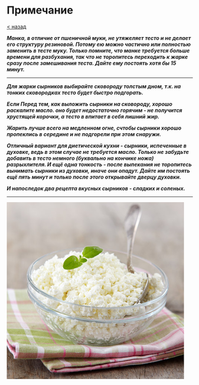 # Примечание
[ < назад](./Ingredients.md)

***Манка, в отличие от пшеничной муки, не утяжеляет тесто и не делает его структуру резиновой. Потому ею можно частично или полностью заменить в тесте муку. Только помните, что манке требуется больше времени для разбухания, так что не торопитесь переходить к жарке сразу после замешивания теста. Дайте ему постоять хотя бы 15 минут.***
___

***Для жарки сырников выбирайте сковороду толстым дном, т.к. на тонких сковородках тесто будет быстро подгорать.***

***Если Перед тем, как выложить сырники на сковороду, хорошо раскалите масло. оно будет недостаточно горячим - не получится хрустящей корочки, а тесто в впитает в себя лишний жир.***

***Жарить лучше всего на медленном огне, счтобы сырники хорошо пропеклись в середине и не подгорели при этом снаружи.***

***Отличный вариант для диетической кухни - сырники, испеченные в духовке, ведь в этом случае не требуется масло. Только не забудьте добавить в тесто немного (буквально на кончике ножа) разрыхлителя. И ещё одна тонкость - после выпекания не торопитесь вынимать сырники из духовки, иначе они опадут. Дайте им постоять ещё пять минут и только после этого открывайте дверцу духовки.***

***И напоследок два рецепта вкусных сырников - сладких и соленых.***
___

![tvorog](./assets/tvorog.jpg)